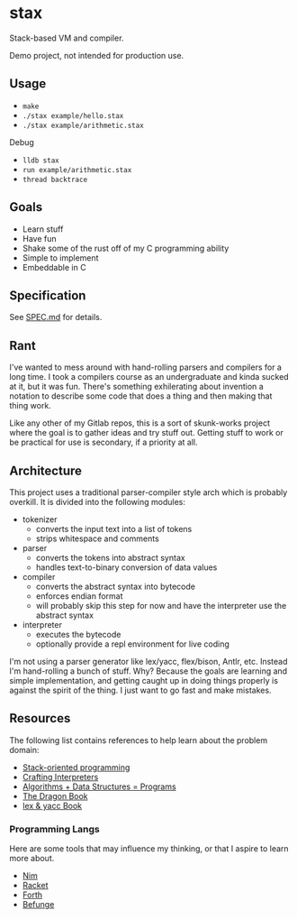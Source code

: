 # stax

Stack-based VM and compiler.

Demo project, not intended for production use.

## Usage

* `make`
* `./stax example/hello.stax`
* `./stax example/arithmetic.stax`

Debug

* `lldb stax`
* `run example/arithmetic.stax`
* `thread backtrace`

## Goals

* Learn stuff
* Have fun
* Shake some of the rust off of my C programming ability
* Simple to implement
* Embeddable in C

## Specification

See [SPEC.md](./SPEC.md) for details.

## Rant

I've wanted to mess around with hand-rolling parsers and compilers for a long time. I took a compilers course as an undergraduate and kinda sucked at it, but it was fun. There's something exhilerating about invention a notation to describe some code that does a thing and then making that thing work.

Like any other of my Gitlab repos, this is a sort of skunk-works project where the goal is to gather ideas and try stuff out. Getting stuff to work or be practical for use is secondary, if a priority at all.

## Architecture

This project uses a traditional parser-compiler style arch which is probably overkill. It is divided into the following modules:

* tokenizer
  * converts the input text into a list of tokens
  * strips whitespace and comments
* parser
  * converts the tokens into abstract syntax
  * handles text-to-binary conversion of data values
* compiler
  * converts the abstract syntax into bytecode
  * enforces endian format
  * will probably skip this step for now and have the interpreter use the abstract syntax
* interpreter
  * executes the bytecode
  * optionally provide a repl environment for live coding

I'm not using a parser generator like lex/yacc, flex/bison, Antlr, etc. Instead I'm hand-rolling a bunch of stuff. Why? Because the goals are learning and simple implementation, and getting caught up in doing things properly is against the spirit of the thing. I just want to go fast and make mistakes.

## Resources

The following list contains references to help learn about the problem domain:

* [Stack-oriented programming](https://en.wikipedia.org/wiki/Stack-oriented_programming)
* [Crafting Interpreters](https://craftinginterpreters.com/)
* [Algorithms + Data Structures = Programs](https://en.wikipedia.org/wiki/Algorithms_%2B_Data_Structures_%3D_Programs)
* [The Dragon Book](https://en.wikipedia.org/wiki/Compilers:_Principles,_Techniques,_and_Tools)
* [lex & yacc Book](https://www.oreilly.com/library/view/lex-yacc/9781565920002/)

### Programming Langs

Here are some tools that may influence my thinking, or that I aspire to learn more about.

* [Nim](https://nim-lang.org/)
* [Racket](https://racket-lang.org/)
* [Forth](https://en.wikipedia.org/wiki/Forth_(programming_language))
* [Befunge](https://en.wikipedia.org/wiki/Befunge)
